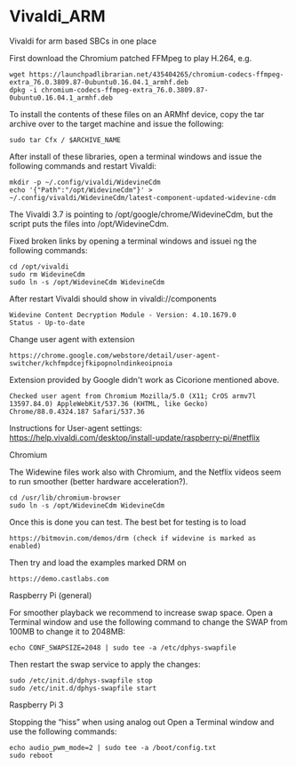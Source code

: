 # Vivaldi_ARM
Vivaldi for arm based SBCs in one place


First download the Chromium patched FFMpeg to play H.264, e.g.

    wget https://launchpadlibrarian.net/435404265/chromium-codecs-ffmpeg-extra_76.0.3809.87-0ubuntu0.16.04.1_armhf.deb
    dpkg -i chromium-codecs-ffmpeg-extra_76.0.3809.87-0ubuntu0.16.04.1_armhf.deb

To install the contents of these files on an ARMhf device, copy the tar archive over to the target machine and issue the following:

    sudo tar Cfx / $ARCHIVE_NAME

After install of these libraries, open a terminal windows and issue the following commands and restart Vivaldi:

    mkdir -p ~/.config/vivaldi/WidevineCdm
    echo '{"Path":"/opt/WidevineCdm"}' > ~/.config/vivaldi/WidevineCdm/latest-component-updated-widevine-cdm

The Vivaldi 3.7 is pointing to /opt/google/chrome/WidevineCdm, but the script puts the files into /opt/WidevineCdm.

Fixed broken links by opening a terminal windows and issuei ng the following commands: 

    cd /opt/vivaldi
    sudo rm WidevineCdm
    sudo ln -s /opt/WidevineCdm WidevineCdm

After restart Vivaldi should show in vivaldi://components

    Widevine Content Decryption Module - Version: 4.10.1679.0
    Status - Up-to-date

Change user agent with extension 

    https://chrome.google.com/webstore/detail/user-agent-switcher/kchfmpdcejfkipopnolndinkeoipnoia 
    
Extension provided by Google didn't work as Cicorione mentioned above.

    Checked user agent from Chromium Mozilla/5.0 (X11; CrOS armv7l 13597.84.0) AppleWebKit/537.36 (KHTML, like Gecko) Chrome/88.0.4324.187 Safari/537.36
    
Instructions for User-agent settings: https://help.vivaldi.com/desktop/install-update/raspberry-pi/#netflix

Chromium

  The Widewine files work also with Chromium, and the Netflix videos seem to run smoother (better hardware acceleration?). 

    cd /usr/lib/chromium-browser
    sudo ln -s /opt/WidevineCdm WidevineCdm

  Once this is done you can test. The best bet for testing is to load 

    https://bitmovin.com/demos/drm (check if widevine is marked as enabled)
    
  Then try and load the examples marked DRM on 

    https://demo.castlabs.com


Raspberry Pi (general)
    
  For smoother playback we recommend to increase swap space. 
  Open a Terminal window and use the following command to change the SWAP from 100MB to change it to 2048MB:
    
    echo CONF_SWAPSIZE=2048 | sudo tee -a /etc/dphys-swapfile
    
  Then restart the swap service to apply the changes:    
    
    sudo /etc/init.d/dphys-swapfile stop
    sudo /etc/init.d/dphys-swapfile start 

Raspberry Pi 3

  Stopping the “hiss” when using analog out 
  Open a Terminal window and use the following commands:
    
    echo audio_pwm_mode=2 | sudo tee -a /boot/config.txt
    sudo reboot
